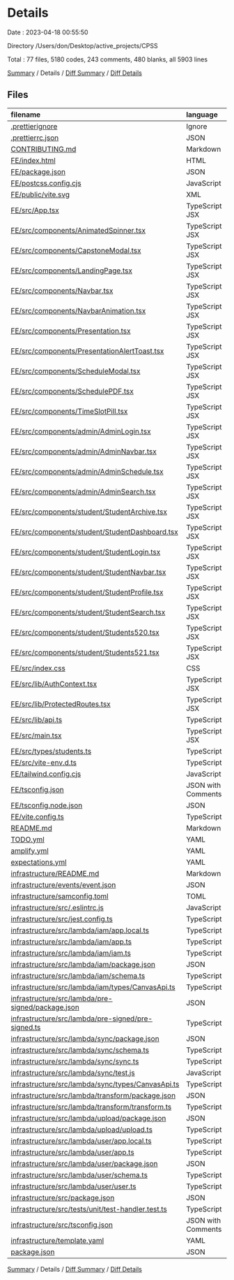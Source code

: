 # Details

Date : 2023-04-18 00:55:50

Directory /Users/don/Desktop/active_projects/CPSS

Total : 77 files, 5180 codes, 243 comments, 480 blanks, all 5903 lines

[Summary](results.md) / Details / [Diff Summary](diff.md) / [Diff Details](diff-details.md)

## Files

| filename                                                                                                  | language           | code | comment | blank | total |
| :-------------------------------------------------------------------------------------------------------- | :----------------- | ---: | ------: | ----: | ----: |
| [.prettierignore](/.prettierignore)                                                                       | Ignore             |    7 |       0 |     1 |     8 |
| [.prettierrc.json](/.prettierrc.json)                                                                     | JSON               |    9 |       0 |     1 |    10 |
| [CONTRIBUTING.md](/CONTRIBUTING.md)                                                                       | Markdown           |   69 |       0 |    24 |    93 |
| [FE/index.html](/FE/index.html)                                                                           | HTML               |   13 |       0 |     1 |    14 |
| [FE/package.json](/FE/package.json)                                                                       | JSON               |   40 |       0 |     1 |    41 |
| [FE/postcss.config.cjs](/FE/postcss.config.cjs)                                                           | JavaScript         |    6 |       0 |     1 |     7 |
| [FE/public/vite.svg](/FE/public/vite.svg)                                                                 | XML                |    1 |       0 |     0 |     1 |
| [FE/src/App.tsx](/FE/src/App.tsx)                                                                         | TypeScript JSX     |   75 |       0 |     4 |    79 |
| [FE/src/components/AnimatedSpinner.tsx](/FE/src/components/AnimatedSpinner.tsx)                           | TypeScript JSX     |   24 |       0 |     3 |    27 |
| [FE/src/components/CapstoneModal.tsx](/FE/src/components/CapstoneModal.tsx)                               | TypeScript JSX     |  113 |       1 |     4 |   118 |
| [FE/src/components/LandingPage.tsx](/FE/src/components/LandingPage.tsx)                                   | TypeScript JSX     |   79 |       0 |     8 |    87 |
| [FE/src/components/Navbar.tsx](/FE/src/components/Navbar.tsx)                                             | TypeScript JSX     |   12 |       0 |     5 |    17 |
| [FE/src/components/NavbarAnimation.tsx](/FE/src/components/NavbarAnimation.tsx)                           | TypeScript JSX     |   57 |       0 |     3 |    60 |
| [FE/src/components/Presentation.tsx](/FE/src/components/Presentation.tsx)                                 | TypeScript JSX     |  108 |       0 |     6 |   114 |
| [FE/src/components/PresentationAlertToast.tsx](/FE/src/components/PresentationAlertToast.tsx)             | TypeScript JSX     |   39 |       0 |     3 |    42 |
| [FE/src/components/ScheduleModal.tsx](/FE/src/components/ScheduleModal.tsx)                               | TypeScript JSX     |  213 |       1 |    11 |   225 |
| [FE/src/components/SchedulePDF.tsx](/FE/src/components/SchedulePDF.tsx)                                   | TypeScript JSX     |   28 |       0 |     4 |    32 |
| [FE/src/components/TimeSlotPill.tsx](/FE/src/components/TimeSlotPill.tsx)                                 | TypeScript JSX     |   41 |       0 |     5 |    46 |
| [FE/src/components/admin/AdminLogin.tsx](/FE/src/components/admin/AdminLogin.tsx)                         | TypeScript JSX     |  142 |       0 |     6 |   148 |
| [FE/src/components/admin/AdminNavbar.tsx](/FE/src/components/admin/AdminNavbar.tsx)                       | TypeScript JSX     |   79 |       0 |     3 |    82 |
| [FE/src/components/admin/AdminSchedule.tsx](/FE/src/components/admin/AdminSchedule.tsx)                   | TypeScript JSX     |   67 |      26 |     8 |   101 |
| [FE/src/components/admin/AdminSearch.tsx](/FE/src/components/admin/AdminSearch.tsx)                       | TypeScript JSX     |   38 |       1 |     2 |    41 |
| [FE/src/components/student/StudentArchive.tsx](/FE/src/components/student/StudentArchive.tsx)             | TypeScript JSX     |   63 |       0 |     6 |    69 |
| [FE/src/components/student/StudentDashboard.tsx](/FE/src/components/student/StudentDashboard.tsx)         | TypeScript JSX     |  268 |       0 |    21 |   289 |
| [FE/src/components/student/StudentLogin.tsx](/FE/src/components/student/StudentLogin.tsx)                 | TypeScript JSX     |  136 |       0 |     6 |   142 |
| [FE/src/components/student/StudentNavbar.tsx](/FE/src/components/student/StudentNavbar.tsx)               | TypeScript JSX     |   70 |       0 |     3 |    73 |
| [FE/src/components/student/StudentProfile.tsx](/FE/src/components/student/StudentProfile.tsx)             | TypeScript JSX     |  126 |       0 |    10 |   136 |
| [FE/src/components/student/StudentSearch.tsx](/FE/src/components/student/StudentSearch.tsx)               | TypeScript JSX     |   44 |       0 |     3 |    47 |
| [FE/src/components/student/Students520.tsx](/FE/src/components/student/Students520.tsx)                   | TypeScript JSX     |   80 |     142 |     8 |   230 |
| [FE/src/components/student/Students521.tsx](/FE/src/components/student/Students521.tsx)                   | TypeScript JSX     |   63 |       0 |     6 |    69 |
| [FE/src/index.css](/FE/src/index.css)                                                                     | CSS                |   18 |       0 |     3 |    21 |
| [FE/src/lib/AuthContext.tsx](/FE/src/lib/AuthContext.tsx)                                                 | TypeScript JSX     |   96 |       0 |    17 |   113 |
| [FE/src/lib/ProtectedRoutes.tsx](/FE/src/lib/ProtectedRoutes.tsx)                                         | TypeScript JSX     |   22 |       0 |     5 |    27 |
| [FE/src/lib/api.ts](/FE/src/lib/api.ts)                                                                   | TypeScript         |   37 |       0 |     6 |    43 |
| [FE/src/main.tsx](/FE/src/main.tsx)                                                                       | TypeScript JSX     |   10 |       0 |     2 |    12 |
| [FE/src/types/students.ts](/FE/src/types/students.ts)                                                     | TypeScript         |   11 |       0 |     1 |    12 |
| [FE/src/vite-env.d.ts](/FE/src/vite-env.d.ts)                                                             | TypeScript         |    0 |       1 |     1 |     2 |
| [FE/tailwind.config.cjs](/FE/tailwind.config.cjs)                                                         | JavaScript         |   12 |       1 |     1 |    14 |
| [FE/tsconfig.json](/FE/tsconfig.json)                                                                     | JSON with Comments |   22 |       0 |     1 |    23 |
| [FE/tsconfig.node.json](/FE/tsconfig.node.json)                                                           | JSON               |    9 |       0 |     1 |    10 |
| [FE/vite.config.ts](/FE/vite.config.ts)                                                                   | TypeScript         |    5 |       1 |     2 |     8 |
| [README.md](/README.md)                                                                                   | Markdown           |    6 |       0 |     6 |    12 |
| [TODO.yml](/TODO.yml)                                                                                     | YAML               |   37 |       0 |     1 |    38 |
| [amplify.yml](/amplify.yml)                                                                               | YAML               |   24 |       0 |     1 |    25 |
| [expectations.yml](/expectations.yml)                                                                     | YAML               |    5 |       0 |     1 |     6 |
| [infrastructure/README.md](/infrastructure/README.md)                                                     | Markdown           |   87 |       0 |    42 |   129 |
| [infrastructure/events/event.json](/infrastructure/events/event.json)                                     | JSON               |   17 |      46 |     0 |    63 |
| [infrastructure/samconfig.toml](/infrastructure/samconfig.toml)                                           | TOML               |   10 |       0 |     1 |    11 |
| [infrastructure/src/.eslintrc.js](/infrastructure/src/.eslintrc.js)                                       | JavaScript         |   13 |       2 |     1 |    16 |
| [infrastructure/src/jest.config.ts](/infrastructure/src/jest.config.ts)                                   | TypeScript         |    9 |       6 |     1 |    16 |
| [infrastructure/src/lambda/iam/app.local.ts](/infrastructure/src/lambda/iam/app.local.ts)                 | TypeScript         |    5 |       0 |     2 |     7 |
| [infrastructure/src/lambda/iam/app.ts](/infrastructure/src/lambda/iam/app.ts)                             | TypeScript         |  391 |       0 |    40 |   431 |
| [infrastructure/src/lambda/iam/iam.ts](/infrastructure/src/lambda/iam/iam.ts)                             | TypeScript         |    3 |       0 |     2 |     5 |
| [infrastructure/src/lambda/iam/package.json](/infrastructure/src/lambda/iam/package.json)                 | JSON               |   31 |       0 |     1 |    32 |
| [infrastructure/src/lambda/iam/schema.ts](/infrastructure/src/lambda/iam/schema.ts)                       | TypeScript         |  150 |       0 |    12 |   162 |
| [infrastructure/src/lambda/iam/types/CanvasApi.ts](/infrastructure/src/lambda/iam/types/CanvasApi.ts)     | TypeScript         |  208 |       0 |     4 |   212 |
| [infrastructure/src/lambda/pre-signed/package.json](/infrastructure/src/lambda/pre-signed/package.json)   | JSON               |   16 |       0 |     1 |    17 |
| [infrastructure/src/lambda/pre-signed/pre-signed.ts](/infrastructure/src/lambda/pre-signed/pre-signed.ts) | TypeScript         |   29 |       9 |     5 |    43 |
| [infrastructure/src/lambda/sync/package.json](/infrastructure/src/lambda/sync/package.json)               | JSON               |   17 |       0 |     1 |    18 |
| [infrastructure/src/lambda/sync/schema.ts](/infrastructure/src/lambda/sync/schema.ts)                     | TypeScript         |  151 |       0 |    11 |   162 |
| [infrastructure/src/lambda/sync/sync.ts](/infrastructure/src/lambda/sync/sync.ts)                         | TypeScript         |  278 |       0 |    33 |   311 |
| [infrastructure/src/lambda/sync/test.js](/infrastructure/src/lambda/sync/test.js)                         | JavaScript         |   42 |       0 |     4 |    46 |
| [infrastructure/src/lambda/sync/types/CanvasApi.ts](/infrastructure/src/lambda/sync/types/CanvasApi.ts)   | TypeScript         |  208 |       0 |     4 |   212 |
| [infrastructure/src/lambda/transform/package.json](/infrastructure/src/lambda/transform/package.json)     | JSON               |   20 |       0 |     1 |    21 |
| [infrastructure/src/lambda/transform/transform.ts](/infrastructure/src/lambda/transform/transform.ts)     | TypeScript         |   45 |       0 |     8 |    53 |
| [infrastructure/src/lambda/upload/package.json](/infrastructure/src/lambda/upload/package.json)           | JSON               |   17 |       0 |     1 |    18 |
| [infrastructure/src/lambda/upload/upload.ts](/infrastructure/src/lambda/upload/upload.ts)                 | TypeScript         |   58 |       0 |     9 |    67 |
| [infrastructure/src/lambda/user/app.local.ts](/infrastructure/src/lambda/user/app.local.ts)               | TypeScript         |    5 |       0 |     1 |     6 |
| [infrastructure/src/lambda/user/app.ts](/infrastructure/src/lambda/user/app.ts)                           | TypeScript         |  355 |       0 |    46 |   401 |
| [infrastructure/src/lambda/user/package.json](/infrastructure/src/lambda/user/package.json)               | JSON               |   27 |       0 |     1 |    28 |
| [infrastructure/src/lambda/user/schema.ts](/infrastructure/src/lambda/user/schema.ts)                     | TypeScript         |  150 |       0 |    11 |   161 |
| [infrastructure/src/lambda/user/user.ts](/infrastructure/src/lambda/user/user.ts)                         | TypeScript         |    5 |       0 |     2 |     7 |
| [infrastructure/src/package.json](/infrastructure/src/package.json)                                       | JSON               |   34 |       0 |     1 |    35 |
| [infrastructure/src/tests/unit/test-handler.test.ts](/infrastructure/src/tests/unit/test-handler.test.ts) | TypeScript         |   62 |       0 |     3 |    65 |
| [infrastructure/src/tsconfig.json](/infrastructure/src/tsconfig.json)                                     | JSON with Comments |   14 |       2 |     0 |    16 |
| [infrastructure/template.yaml](/infrastructure/template.yaml)                                             | YAML               |  275 |       4 |    14 |   293 |
| [package.json](/package.json)                                                                             | JSON               |   24 |       0 |     1 |    25 |

[Summary](results.md) / Details / [Diff Summary](diff.md) / [Diff Details](diff-details.md)
